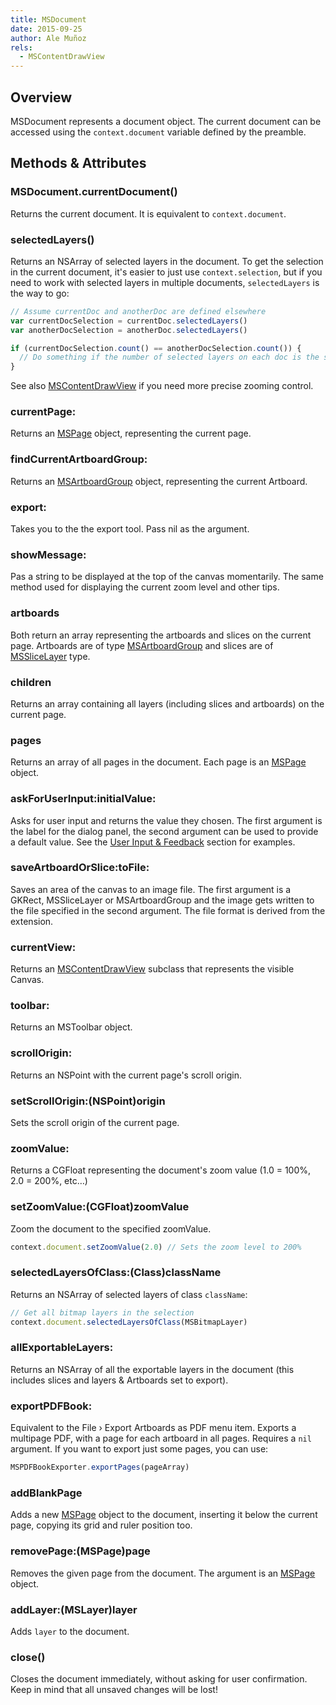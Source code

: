 ```yaml
---
title: MSDocument
date: 2015-09-25
author: Ale Muñoz
rels:
  - MSContentDrawView
---
```


## Overview

MSDocument represents a document object. The current document can be accessed using the `context.document` variable defined by the preamble.

## Methods & Attributes

### MSDocument.currentDocument()

Returns the current document. It is equivalent to `context.document`.

### selectedLayers()

Returns an NSArray of selected layers in the document. To get the selection in the current document, it's easier to just use `context.selection`, but if you need to work with selected layers in multiple documents, `selectedLayers` is the way to go:

```JavaScript
// Assume currentDoc and anotherDoc are defined elsewhere
var currentDocSelection = currentDoc.selectedLayers()
var anotherDocSelection = anotherDoc.selectedLayers()

if (currentDocSelection.count() == anotherDocSelection.count()) {
  // Do something if the number of selected layers on each doc is the same
}
```

See also [MSContentDrawView](/docs/MSContentDrawView) if you need more precise zooming control.

### currentPage:

Returns an [MSPage](/docs/MSPage/) object, representing the current page.

### findCurrentArtboardGroup:

Returns an [MSArtboardGroup](/docs/MSArtboardGroup/) object, representing the current Artboard.

### export:

Takes you to the the export tool. Pass nil as the argument.

### showMessage:

Pas a string to be displayed at the top of the canvas momentarily. The same method used for displaying the current zoom level and other tips.

### artboards

Both return an array representing the artboards and slices on the current page. Artboards are of type [MSArtboardGroup](/docs/MSArtboardGroup) and slices are of [MSSliceLayer](/docs/MSSliceLayer) type.

### children

Returns an array containing all layers (including slices and artboards) on the current page.

### pages

Returns an array of all pages in the document. Each page is an [MSPage](/docs/MSPage) object.

### askForUserInput:initialValue:

Asks for user input and returns the value they chosen. The first argument is the label for the dialog panel, the second argument can be used to provide a default value. See the [User Input & Feedback](../02-common-tasks/05.html) section for examples.

### saveArtboardOrSlice:toFile:

Saves an area of the canvas to an image file.
The first argument is a GKRect, MSSliceLayer or MSArtboardGroup and the image gets written to the file specified in the second argument. The file format is derived from the extension.

### currentView:

Returns an [MSContentDrawView](/docs/MSContentDrawView) subclass that represents the visible Canvas.

### toolbar:

Returns an MSToolbar object.

### scrollOrigin:

Returns an NSPoint with the current page's scroll origin.

### setScrollOrigin:(NSPoint)origin

Sets the scroll origin of the current page.

### zoomValue:

Returns a CGFloat representing the document's zoom value (1.0 = 100%, 2.0 = 200%, etc…)

### setZoomValue:(CGFloat)zoomValue

Zoom the document to the specified zoomValue.

```JavaScript
context.document.setZoomValue(2.0) // Sets the zoom level to 200%
```

### selectedLayersOfClass:(Class)className

Returns an NSArray of selected layers of class `className`:

```JavaScript
// Get all bitmap layers in the selection
context.document.selectedLayersOfClass(MSBitmapLayer)
```

### allExportableLayers:

Returns an NSArray of all the exportable layers in the document (this includes slices and layers & Artboards set to export).

### exportPDFBook:

Equivalent to the File › Export Artboards as PDF menu item. Exports a multipage PDF, with a page for each artboard in all pages. Requires a `nil` argument. If you want to export just some pages, you can use:

```JavaScript
MSPDFBookExporter.exportPages(pageArray)
```

### addBlankPage

Adds a new [MSPage](/docs/MSPage/) object to the document, inserting it below the current page, copying its grid and ruler position too.

### removePage:(MSPage)page

Removes the given page from the document. The argument is an [MSPage](/docs/MSPage) object.

### addLayer:(MSLayer)layer

Adds `layer` to the document.

### close()

Closes the document immediately, without asking for user confirmation. Keep in mind that all unsaved changes will be lost!
